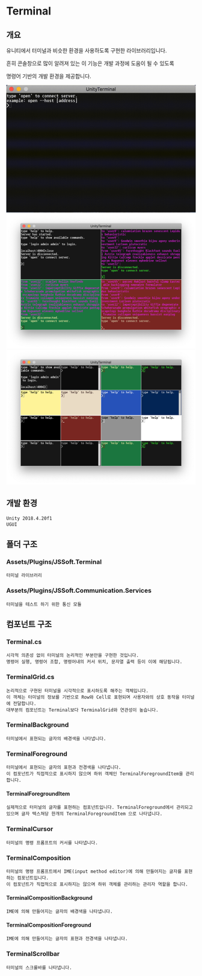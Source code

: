 # Terminal

## 개요

유니티에서 터미널과 비슷한 환경을 사용하도록 구현한 라이브러리입니다.

흔히 콘솔창으로 많이 알려져 있는 이 기능은 개발 과정에 도움이 될 수 있도록

명령어 기반의 개발 환경을 제공합니다.

![base](./terminal.gif)
![4](./terminal-4.png)
![16](./terminal-16.png)

## 개발 환경

    Unity 2018.4.20f1
    UGUI

## 폴더 구조

### Assets/Plugins/JSSoft.Terminal

    터미널 라이브러리

### Assets/Plugins/JSSoft.Communication.Services

    터미널을 테스트 하기 위한 통신 모듈

## 컴포넌트 구조

### Terminal.cs

    시각적 의존성 없이 터미널의 논리적인 부분만을 구현한 것입니다.
    명령어 실행, 명령어 조합, 명령어내의 커서 위치, 문자열 출력 등이 이에 해당됩니다.

### TerminalGrid.cs

    논리적으로 구현된 터미널을 시각적으로 표시하도록 해주는 객체입니다.
    이 객체는 터미널의 정보를 기반으로 Row와 Cell로 표현되며 사용자와의 상호 동작을 터미널에 전달합니다.
    대부분의 컴포넌트는 Terminal보다 TerminalGrid와 연관성이 높습니다.

### TerminalBackground

    터미널에서 표현되는 글자의 배경색을 나타냅니다.

### TerminalForeground

    터미널에서 표현되는 글자의 표현과 전경색을 나타냅니다.
    이 컴포넌트가 직접적으로 표시하지 않으며 하위 객체인 TerminalForegroundItem을 관리합니다.

#### TerminalForegroundItem

    실제적으로 터미널의 글자를 표현하는 컴포넌트입니다. TerminalForeground에서 관리되고 있으며 글자 텍스쳐당 한개의 TerminalForegroundItem 으로 나타냅니다.

### TerminalCursor

    터미널의 명령 프롬프트의 커서를 나타냅니다.

### TerminalComposition

    터미널의 명령 프롬프트에서 IME(input method editor)에 의해 만들어지는 글자를 표현하는 컴포넌트입니다.
    이 컴포넌트가 직접적으로 표시하지는 않으며 하위 객체를 관리하는 관리자 역할을 합니다.

#### TerminalCompositionBackground

    IME에 의해 만들어지는 글자의 배경색을 나타냅니다.

#### TerminalCompositionForeground

    IME에 의해 만들어지는 글자의 표현과 전경색을 나타냅니다.

### TerminalScrollbar

    터미널의 스크롤바를 나타냅니다.
